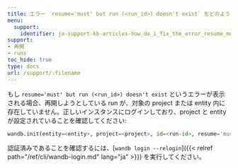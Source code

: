 ```yaml
---
title: エラー `resume='must' but run (<run_id>) doesn't exist` をどのように修正すればよいですか？
menu:
  support:
    identifier: ja-support-kb-articles-how_do_i_fix_the_error_resume_must_but_run_run_id_doesnt_exist
support:
- 再開
- runs
toc_hide: true
type: docs
url: /support/:filename
---
```


もし `resume='must' but run (<run_id>) doesn't exist` というエラーが表示される場合、再開しようとしている run が、対象の project または entity 内に存在していません。正しいインスタンスにログインしており、project と entity が設定されていることを確認してください:

```python
wandb.init(entity=<entity>, project=<project>, id=<run-id>, resume='must')
```

認証済みであることを確認するには、[`wandb login --relogin`]({{< relref path="/ref/cli/wandb-login.md" lang="ja" >}}) を実行してください。